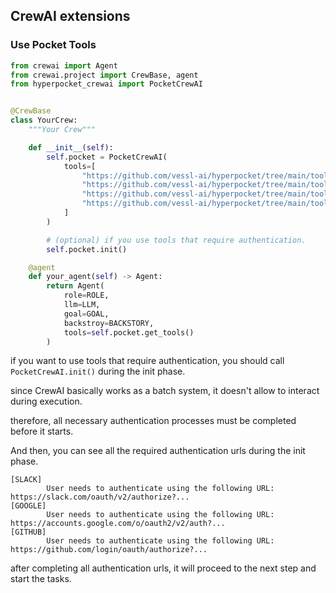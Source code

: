 ## CrewAI extensions

### Use Pocket Tools

```python
from crewai import Agent
from crewai.project import CrewBase, agent
from hyperpocket_crewai import PocketCrewAI


@CrewBase
class YourCrew:
    """Your Crew"""

    def __init__(self):
        self.pocket = PocketCrewAI(
            tools=[
                "https://github.com/vessl-ai/hyperpocket/tree/main/tools/slack/get-messages",
                "https://github.com/vessl-ai/hyperpocket/tree/main/tools/google/get-calendar-events",
                "https://github.com/vessl-ai/hyperpocket/tree/main/tools/google/get-calendar-list",
                "https://github.com/vessl-ai/hyperpocket/tree/main/tools/github/list-pull-requests",
            ]
        )

        # (optional) if you use tools that require authentication.
        self.pocket.init()

    @agent
    def your_agent(self) -> Agent:
        return Agent(
            role=ROLE,
            llm=LLM,
            goal=GOAL,
            backstroy=BACKSTORY,
            tools=self.pocket.get_tools()
        )
```

if you want to use tools that require authentication,
you should call `PocketCrewAI.init()` during the init phase.

since CrewAI basically works as a batch system, it doesn't allow to interact during execution.

therefore, all necessary authentication processes must be completed before it starts.

And then, you can see all the required authentication urls during the init phase.

```text
[SLACK]
        User needs to authenticate using the following URL: https://slack.com/oauth/v2/authorize?...
[GOOGLE]
        User needs to authenticate using the following URL: https://accounts.google.com/o/oauth2/v2/auth?...
[GITHUB]
        User needs to authenticate using the following URL: https://github.com/login/oauth/authorize?...
```

after completing all authentication urls, it will proceed to the next step and start the tasks.

